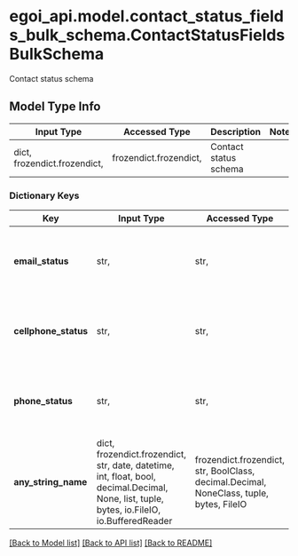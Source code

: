 # egoi_api.model.contact_status_fields_bulk_schema.ContactStatusFieldsBulkSchema

Contact status schema

## Model Type Info
Input Type | Accessed Type | Description | Notes
------------ | ------------- | ------------- | -------------
dict, frozendict.frozendict,  | frozendict.frozendict,  | Contact status schema | 

### Dictionary Keys
Key | Input Type | Accessed Type | Description | Notes
------------ | ------------- | ------------- | ------------- | -------------
**email_status** | str,  | str,  | Email channel status | [optional] must be one of ["active", "inactive", ] 
**cellphone_status** | str,  | str,  | Cellphone channel status | [optional] must be one of ["active", "inactive", ] 
**phone_status** | str,  | str,  | Phone channel status | [optional] must be one of ["active", "inactive", ] 
**any_string_name** | dict, frozendict.frozendict, str, date, datetime, int, float, bool, decimal.Decimal, None, list, tuple, bytes, io.FileIO, io.BufferedReader | frozendict.frozendict, str, BoolClass, decimal.Decimal, NoneClass, tuple, bytes, FileIO | any string name can be used but the value must be the correct type | [optional]

[[Back to Model list]](../../README.md#documentation-for-models) [[Back to API list]](../../README.md#documentation-for-api-endpoints) [[Back to README]](../../README.md)

